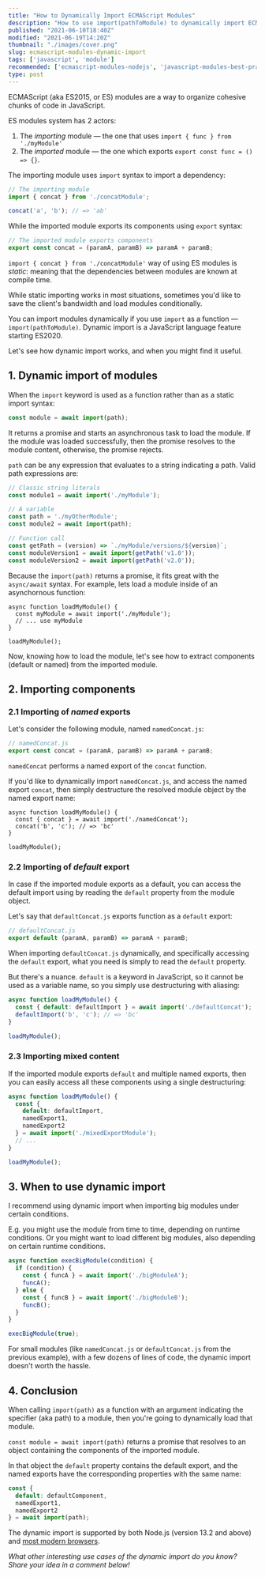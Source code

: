 ```yaml
---
title: "How to Dynamically Import ECMAScript Modules"
description: "How to use import(pathToModule) to dynamically import ECMAScript modules in JavaScript."  
published: "2021-06-10T18:40Z"
modified: "2021-06-19T14:20Z"
thumbnail: "./images/cover.png"
slug: ecmascript-modules-dynamic-import
tags: ['javascript', 'module']
recommended: ['ecmascript-modules-nodejs', 'javascript-modules-best-practices']
type: post
---
```


ECMAScript (aka ES2015, or ES) modules are a way to organize cohesive chunks of code in JavaScript.  

ES modules system has 2 actors:  

1. The *importing* module &mdash; the one that uses `import { func } from './myModule'`
2. The *imported* module &mdash; the one which exports `export const func = () => {}`. 

The importing module uses `import` syntax to import a dependency:

```javascript
// The importing module
import { concat } from './concatModule';

concat('a', 'b'); // => 'ab'
```

While the imported module exports its components using `export` syntax:

```javascript
// The imported module exports components
export const concat = (paramA, paramB) => paramA + paramB;
```

`import { concat } from './concatModule'` way of using ES modules is *static*: meaning that the dependencies between modules are known at compile time.  

While static importing works in most situations, sometimes you'd like to save the client's bandwidth and load modules conditionally.  

You can import modules dynamically if you use `import` as a function &mdash; `import(pathToModule)`. Dynamic import is a JavaScript language feature starting ES2020.  

Let's see how dynamic import works, and when you might find it useful.  

## 1. Dynamic import of modules

When the `import` keyword is used as a function rather than as a static import syntax:

```javascript
const module = await import(path);
```

It returns a promise and starts an asynchronous task to load the module. If the module was loaded successfully, then the promise resolves to the module content, otherwise, the promise rejects.   

`path` can be any expression that evaluates to a string indicating a path. Valid path expressions are:

```javascript
// Classic string literals
const module1 = await import('./myModule');

// A variable
const path = './myOtherModule';
const module2 = await import(path);

// Function call
const getPath = (version) => `./myModule/versions/${version}`;
const moduleVersion1 = await import(getPath('v1.0'));
const moduleVersion2 = await import(getPath('v2.0'));
```

Because the `import(path)` returns a promise, it fits great with the `async/await` syntax. For example, lets load a module inside of an asynchornous function:

```javascript{2}
async function loadMyModule() {
  const myModule = await import('./myModule');
  // ... use myModule
}

loadMyModule();
```

Now, knowing how to load the module, let's see how to extract components (default or named) from the imported module.  

## 2. Importing components

### 2.1 Importing of *named* exports

Let's consider the following module, named `namedConcat.js`:

```javascript
// namedConcat.js
export const concat = (paramA, paramB) => paramA + paramB;
```

`namedConcat` performs a named export of the `concat` function.  

If you'd like to dynamically import `namedConcat.js`, and access the named export `concat`, then simply destructure the resolved module object by the named export name:

```javascript{2}
async function loadMyModule() {
  const { concat } = await import('./namedConcat');
  concat('b', 'c'); // => 'bc'
}

loadMyModule();
```

### 2.2 Importing of *default* export

In case if the imported module exports as a default, you can access the default import using by reading the `default` property from the module object.  

Let's say that `defaultConcat.js` exports  function as a `default` export:

```javascript
// defaultConcat.js
export default (paramA, paramB) => paramA + paramB;
```

When importing `defaultConcat.js` dynamically, and specifically accessing the `default` export, what you need is simply to read the `default` property. 

But there's a nuance. `default` is a keyword in JavaScript, so it cannot be used as a variable name, so you simply use destructuring with aliasing:

```javascript
async function loadMyModule() {
  const { default: defaultImport } = await import('./defaultConcat');
  defaultImport('b', 'c'); // => 'bc'
}

loadMyModule();
```

### 2.3 Importing mixed content

If the imported module exports `default` and multiple named exports, then you can easily access all these components using a single destructuring:

```javascript
async function loadMyModule() {
  const { 
    default: defaultImport,
    namedExport1,
    namedExport2
  } = await import('./mixedExportModule');
  // ...
}

loadMyModule();
```

## 3. When to use dynamic import

I recommend using dynamic import when importing big modules under certain conditions.  

E.g. you might use the module from time to time, depending on runtime conditions. Or you might want to load different big modules, also depending on certain runtime conditions.  

```javascript
async function execBigModule(condition) {
  if (condition) {
    const { funcA } = await import('./bigModuleA');
    funcA();
  } else {
    const { funcB } = await import('./bigModuleB');
    funcB();
  }
}

execBigModule(true);
```

For small modules (like `namedConcat.js` or `defaultConcat.js` from the previous example), with a few dozens of lines of code, the dynamic import doesn't worth the hassle.  

## 4. Conclusion

When calling `import(path)` as a function with an argument indicating the specifier (aka path) to a module, then you're going to dynamically load that module.  

`const module = await import(path)` returns a promise that resolves to an object containing the components of the imported module. 

In that object the `default` property contains the default export, and the named exports have the corresponding properties with the same name:

```javascript
const { 
  default: defaultComponent, 
  namedExport1, 
  namedExport2 
} = await import(path);
```

The dynamic import is supported by both Node.js (version 13.2 and above) and [most modern browsers](https://caniuse.com/es6-module-dynamic-import).  

*What other interesting use cases of the dynamic import do you know? Share your idea in a comment below!*